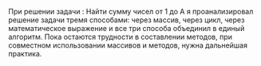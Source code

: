 При решении задачи : Найти сумму чисел от 1 до А
я проанализировал решение задачи тремя способами:
через массив, через цикл, через математическое выражение
и все три способа объединил в единый алгоритм.
Пока остаются трудности в составлении методов, при 
совместном использовании массивов и методов, нужна 
дальнейшая практика.
